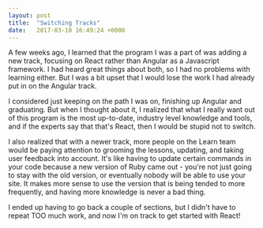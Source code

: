 ```yaml
---
layout: post
title:  "Switching Tracks"
date:   2017-03-10 16:49:24 +0000
---
```



A few weeks ago, I learned that the program I was a part of was adding a new track, focusing on React rather than Angular as a Javascript framework. I had heard great things about both, so I had no problems with learning either. But I was a bit upset that I would lose the work I had already put in on the Angular track. 

I considered just keeping on the path I was on, finishing up Angular and graduating. But when I thought about it, I realized that what I really want out of this program is the most up-to-date, industry level knowledge and tools, and if the experts say that that's React, then I would be stupid not to switch. 

I also realized that with a newer track, more people on the Learn team would be paying attention to grooming the lessons, updating, and taking user feedback into account. It's like having to update certain commands in your code because a new version of Ruby came out - you're not just going to stay with the old version, or eventually nobody will be able to use your site. It makes more sense to use the version that is being tended to more frequently, and having more knowledge is never a bad thing. 

I ended up having to go back a couple of sections, but I didn't have to repeat TOO much work, and now I'm on track to get started with React! 
